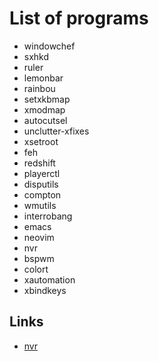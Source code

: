 List of programs
================

* windowchef
* sxhkd
* ruler
* lemonbar
* rainbou
* setxkbmap
* xmodmap
* autocutsel
* unclutter-xfixes
* xsetroot
* feh
* redshift
* playerctl
* disputils
* compton
* wmutils
* interrobang
* emacs
* neovim
* nvr
* bspwm
* colort
* xautomation
* xbindkeys

Links
-----

- [nvr](https://github.com/mhinz/neovim-remote)
